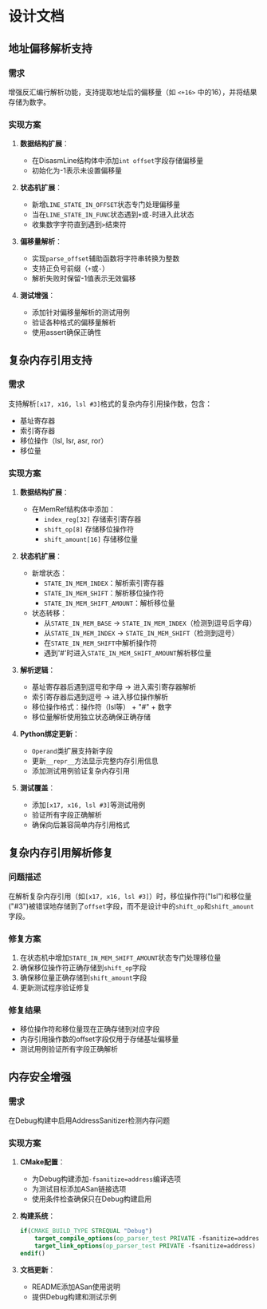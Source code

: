 # 设计文档

## 地址偏移解析支持

### 需求
增强反汇编行解析功能，支持提取地址后的偏移量（如 `<+16>` 中的16），并将结果存储为数字。

### 实现方案
1. **数据结构扩展**：
   - 在DisasmLine结构体中添加`int offset`字段存储偏移量
   - 初始化为-1表示未设置偏移量

2. **状态机扩展**：
   - 新增`LINE_STATE_IN_OFFSET`状态专门处理偏移量
   - 当在`LINE_STATE_IN_FUNC`状态遇到`+`或`-`时进入此状态
   - 收集数字字符直到遇到`>`结束符

3. **偏移量解析**：
   - 实现`parse_offset`辅助函数将字符串转换为整数
   - 支持正负号前缀（`+`或`-`）
   - 解析失败时保留-1值表示无效偏移

4. **测试增强**：
   - 添加针对偏移量解析的测试用例
   - 验证各种格式的偏移量解析
   - 使用assert确保正确性

## 复杂内存引用支持

### 需求
支持解析`[x17, x16, lsl #3]`格式的复杂内存引用操作数，包含：
- 基址寄存器
- 索引寄存器
- 移位操作（lsl, lsr, asr, ror）
- 移位量

### 实现方案

1. **数据结构扩展**：
   - 在MemRef结构体中添加：
     - `index_reg[32]` 存储索引寄存器
     - `shift_op[8]` 存储移位操作符
     - `shift_amount[16]` 存储移位量

2. **状态机扩展**：
   - 新增状态：
     - `STATE_IN_MEM_INDEX`：解析索引寄存器
     - `STATE_IN_MEM_SHIFT`：解析移位操作符
     - `STATE_IN_MEM_SHIFT_AMOUNT`：解析移位量
   - 状态转移：
     - 从`STATE_IN_MEM_BASE` → `STATE_IN_MEM_INDEX`（检测到逗号后字母）
     - 从`STATE_IN_MEM_INDEX` → `STATE_IN_MEM_SHIFT`（检测到逗号）
     - 在`STATE_IN_MEM_SHIFT`中解析操作符
     - 遇到'#'时进入`STATE_IN_MEM_SHIFT_AMOUNT`解析移位量

3. **解析逻辑**：
   - 基址寄存器后遇到逗号和字母 → 进入索引寄存器解析
   - 索引寄存器后遇到逗号 → 进入移位操作解析
   - 移位操作格式：操作符（lsl等） + "#" + 数字
   - 移位量解析使用独立状态确保正确存储

4. **Python绑定更新**：
   - `Operand`类扩展支持新字段
   - 更新`__repr__`方法显示完整内存引用信息
   - 添加测试用例验证复杂内存引用

5. **测试覆盖**：
   - 添加`[x17, x16, lsl #3]`等测试用例
   - 验证所有字段正确解析
   - 确保向后兼容简单内存引用格式

## 复杂内存引用解析修复

### 问题描述
在解析复杂内存引用（如`[x17, x16, lsl #3]`）时，移位操作符("lsl")和移位量("#3")被错误地存储到了`offset`字段，而不是设计中的`shift_op`和`shift_amount`字段。

### 修复方案
1. 在状态机中增加`STATE_IN_MEM_SHIFT_AMOUNT`状态专门处理移位量
2. 确保移位操作符正确存储到`shift_op`字段
3. 确保移位量正确存储到`shift_amount`字段
4. 更新测试程序验证修复

### 修复结果
- 移位操作符和移位量现在正确存储到对应字段
- 内存引用操作数的offset字段仅用于存储基址偏移量
- 测试用例验证所有字段正确解析

## 内存安全增强

### 需求
在Debug构建中启用AddressSanitizer检测内存问题

### 实现方案
1. **CMake配置**：
   - 为Debug构建添加`-fsanitize=address`编译选项
   - 为测试目标添加ASan链接选项
   - 使用条件检查确保只在Debug构建启用

2. **构建系统**：
   ```cmake
   if(CMAKE_BUILD_TYPE STREQUAL "Debug")
       target_compile_options(op_parser_test PRIVATE -fsanitize=address)
       target_link_options(op_parser_test PRIVATE -fsanitize=address)
   endif()
   ```

3. **文档更新**：
   - README添加ASan使用说明
   - 提供Debug构建和测试示例